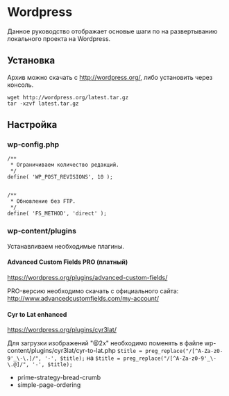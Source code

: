 # Wordpress
Данное руководство отображает основые шаги по на развертыванию локального проекта на Wordpress.
## Установка
Архив можно скачать с http://wordpress.org/, либо установить через консоль.
```Shell
wget http://wordpress.org/latest.tar.gz
tar -xzvf latest.tar.gz
```
## Настройка
### wp-config.php
```
/**
 * Ограничиваем количество редакций.
 */
define( 'WP_POST_REVISIONS', 10 );


/**
 * Обновление без FTP.
 */
define( 'FS_METHOD', 'direct' );
```
### wp-content/plugins
Устанавливаем необходимые плагины.

#### Advanced Custom Fields PRO (платный)
https://wordpress.org/plugins/advanced-custom-fields/

PRO-версию необходимо скачать с официального сайта:
http://www.advancedcustomfields.com/my-account/

#### Cyr to Lat enhanced
https://wordpress.org/plugins/cyr3lat/

Для загрузки изображений "@2x" необходимо поменять в файле
wp-content/plugins/cyr3lat/cyr-to-lat.php
```$title = preg_replace("/[^A-Za-z0-9'_\-\.]/", '-', $title);``` 
на
```$title = preg_replace("/[^A-Za-z0-9'_\-\.@]/", '-', $title);```

- prime-strategy-bread-crumb
- simple-page-ordering
